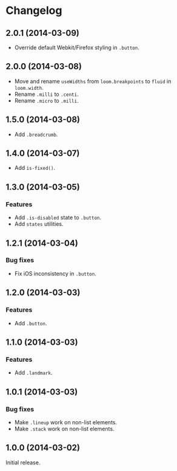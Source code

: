 # Changelog

## 2.0.1 (2014-03-09)

- Override default Webkit/Firefox styling in `.button`.

## 2.0.0 (2014-03-08)

- Move and rename `useWidths` from `loom.breakpoints` to `fluid` in `loom.width`.
- Rename `.milli` to `.centi`.
- Rename `.micro` to `.milli`.

## 1.5.0 (2014-03-08)

- Add `.breadcrumb`.

## 1.4.0 (2014-03-07)

- Add `is-fixed()`.

## 1.3.0 (2014-03-05)

### Features

- Add `.is-disabled` state to `.button`.
- Add `states` utilities.

## 1.2.1 (2014-03-04)

### Bug fixes

- Fix iOS inconsistency in `.button`.

## 1.2.0 (2014-03-03)

### Features

- Add `.button`.

## 1.1.0 (2014-03-03)

### Features

- Add `.landmark`.

## 1.0.1 (2014-03-03)

### Bug fixes

- Make `.lineup` work on non-list elements.
- Make `.stack` work on non-list elements.

## 1.0.0 (2014-03-02)

Initial release.
